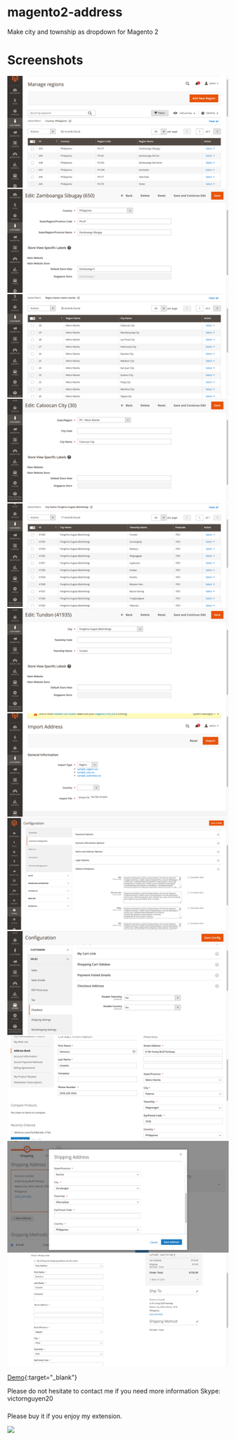 # magento2-address
Make city and township as dropdown for Magento 2

# Screenshots

![1](screenshots/1.png)
![2](screenshots/2.png)
![3](screenshots/3.png)
![4](screenshots/4.png)
![5](screenshots/5.png)
![6](screenshots/6.png)
![7](screenshots/7.png)
![8](screenshots/8.png)
![9](screenshots/9.png)
![10](screenshots/10.png)
![11](screenshots/11.png)
![12](screenshots/12.png)

[Demo](http://demo.ebscommerce.asia/){:target="_blank"}

Please do not hesitate to contact me if you need more information
Skype: victornguyen20

###
Please buy it if you enjoy my extension.

[![](https://www.paypalobjects.com/webstatic/en_AU/i/buttons/btn_paywith_primary_l.png)](https://www.paypal.com/cgi-bin/webscr?cmd=_s-xclick&hosted_button_id=AF2KTXHJSYRSA)
